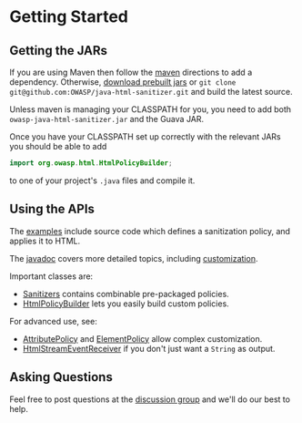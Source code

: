 # Getting Started

## Getting the JARs

If you are using Maven then follow the [maven](maven.md) directions to
add a dependency.  Otherwise,
[download prebuilt jars](https://search.maven.org/#artifactdetails%7Ccom.googlecode.owasp-java-html-sanitizer%7Cowasp-java-html-sanitizer%7C20180219.1%7Cjar)
or `git clone git@github.com:OWASP/java-html-sanitizer.git` and build
the latest source.

Unless maven is managing your CLASSPATH for you, you need to add both `owasp-java-html-sanitizer.jar` and the
Guava JAR.

Once you have your CLASSPATH set up correctly with the relevant JARs
you should be able to add

```Java
import org.owasp.html.HtmlPolicyBuilder;
```

to one of your project's `.java` files and compile it.

## Using the APIs

The
[examples](https://github.com/OWASP/java-html-sanitizer/tree/main/src/main/java/org/owasp/html/examples)
include source code which defines a sanitization policy, and applies
it to HTML.

The
[javadoc](http://javadoc.io/doc/com.googlecode.owasp-java-html-sanitizer/owasp-java-html-sanitizer/)
covers more detailed topics, including
[customization](https://static.javadoc.io/com.googlecode.owasp-java-html-sanitizer/owasp-java-html-sanitizer/20200713.1/org/owasp/html/HtmlPolicyBuilder.html).

Important classes are:

  * [Sanitizers](https://static.javadoc.io/com.googlecode.owasp-java-html-sanitizer/owasp-java-html-sanitizer/20200713.1/org/owasp/html/Sanitizers.html) contains combinable pre-packaged policies.
  * [HtmlPolicyBuilder](https://static.javadoc.io/com.googlecode.owasp-java-html-sanitizer/owasp-java-html-sanitizer/20200713.1/org/owasp/html/HtmlPolicyBuilder.html) lets you easily build custom policies.

For advanced use, see:
  * [AttributePolicy](https://static.javadoc.io/com.googlecode.owasp-java-html-sanitizer/owasp-java-html-sanitizer/20200713.1/org/owasp/html/AttributePolicy.html) and [ElementPolicy](http://static.javadoc.io/com.googlecode.owasp-java-html-sanitizer/owasp-java-html-sanitizer/20180219.1/org/owasp/html/ElementPolicy.html) allow complex customization.
  * [HtmlStreamEventReceiver](https://static.javadoc.io/com.googlecode.owasp-java-html-sanitizer/owasp-java-html-sanitizer/20200713.1/org/owasp/html/HtmlStreamEventReceiver.html) if you don't just want a `String` as output.

## Asking Questions

Feel free to post questions at the
[discussion group](http://groups.google.com/group/owasp-java-html-sanitizer-support)
and we'll do our best to help.
